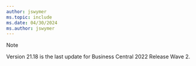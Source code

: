 ```yaml
---
author: jswymer
ms.topic: include
ms.date: 04/30/2024
ms.author: jswymer
---
```

> [!NOTE]
> Version 21.18 is the last update for Business Central 2022 Release Wave 2.
